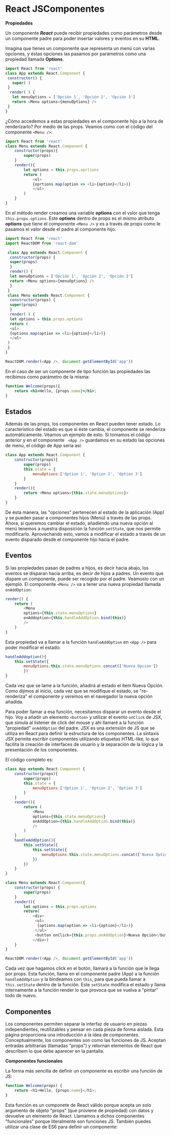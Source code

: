 # React JSComponentes
**Propiedades**

Un componente ***React*** puede recibir propiedades como parámetros desde un componente padre para poder insertar valores y eventos en su **HTML**.

Imagina que tienes un componente que representa un menú con varias opciones, y éstas opciones las pasamos por parámetros como una propiedad llamada **Options**.

```js
import React from 'react'
class App extends React.Component {
 constructor() {
   super( )
 }
  render( ) {
   let menuOptions = ['Opción 1', 'Opción 2', 'Opción 3']
   return <Menu options={menuOptions} />
 }
}
```
¿Cómo accedemos a estas propiedades en el componente hijo a la hora de renderizarlo? Por medio de las props. Veamos como con el código del componente `<Menu />`:

```js
import React from 'react'
class Menu extends React.Component {
    constructor(props){
        super(props)
    }
    render(){
        let options = this.props.oprtions
        return (
            <ul>
            {oprtions.map(option => <li>{option}</li>)}
            </ul>
        )
    }
}
```
En el método render creamos una variable **options** con el vslor que tenga `this.props.options`. Este **options** dentro de props es el mismo atributo **options** que tiene el componente `<Menu />` y es a través de props como le pasamos el valor desde el padre al componente hijo.

```js 
import React from 'react'
import ReactDOM from 'react-dom'

 class App extends React.Component {
  constructor(props) {
  super(props)
  }
  render() {
  let menuOptions = ['Opción 1', 'Opción 2', 'Opción 3']
  return <Menu options={menuOptions} />
  }
 }
 class Menu extends React.Component {
  constructor(props) {
  super(props)
  }
  render( ) {
  let options = this.props.options
  return (
  <ul>
  {options.map(option => <li>{option}</li>)}
  </ul>
 )
 }
}

ReactDOM.render(<App />, document.getElementById('app'))
```
En el caso de ser un componente de tipo función las propiedades las recibimos como parámetro de la misma:

```jsx
function Welcome(props){
    return <h1>Hello, {props.name}</h1>;
}
```

## Estados

Además de las props, los componentes en React pueden tener estado. Lo característico del estado es que si éste cambia, el componente se renderiza automáticamente. Veamos un ejemplo de esto.
Si tomamos el código anterior y en el componente ` <App />` guardamos en su estado las opciones de menú, el código de App sería así:

```js
class App extends React.Component {
    constructor(props){
        super(props)
        this.state = {
            menuOptions:['Option 1', 'Option 2', 'Option 3']
        }
    }
    render(){
        return <Menu options={this.state.menuOptions}>
    }
} 
```

De ésta manera, las "opciones" pertenecen al estado de la aplicación (App) y se pueden pasar a componentes hijos (Menú) a través de las props.
Ahora, si queremos cambiar el estado, añadiendo una nueva opción al menú tenemos a nuestra disposición la función `setState`, que nos permite modificarlo.
Aprovechando esto, vamos a modificar el estado a través de un evento disparado desde el componente hijo hacia el padre.

## Eventos

Si las propiedades pasan de padres a hijos, es decir hacia abajo, los eventos se disparan hacia arriba, es decir de hijos a padres. Un evento que dispare un componente, puede ser recogido por el padre.
Veámoslo con un ejemplo. El componente `<Menu />` va a tener una nueva propiedad llamada `onAddOption`:

```js
render() {
    return (
        <Menu 
        options={this.state.menuOptions}
        onAddoption={this.handleAddOption.bind(this)}
        />
    )
}
```
Esta propiedad va a llamar a la función `handleAddOption` en `<App />` para poder modificar el estado:

```js
handleAddoption(){
    this.setState({
        menuOptions:this.state.menuOptions.concat(['Nueva Opcion'])    
        })
}
```
Cada vez que se lame a la función, añadirá al estado el ítem Nueva Opción. Como dijimos al inicio, cada vez que se modifique el estado, se "re-renderiza" el componente y veremos en el navegador la nueva opción añadida.

Para poder llamar a esa función, necesitamos disparar un evento desde el hijo. Voy a añadir un elemento `<button>` y utilizar el evento `onClick` de JSX, que simula al listener de click del mouse y ahí llamaré a la función "propiedad" `onAddOption` del padre.
JSX es una extensión de JS que se utiliza en React para definir la estructura de los componentes. La sintaxis JSX permite escribir componentes utilizando etiquetas HTML-like, lo que facilita la creación de interfaces de usuario y la separación de la lógica y la presentación de los componentes.

El código completo es:

```js
class App extends React.Component {
    constructor(props){
        super(props)
        this.state = {
            menuOptions:['Option 1', 'Option 2', 'Option 3']
        }
    }
    render(){
        return (
            <Menu
            options={this.state.menuOptions}
            onAddOption={this.handleAddOption.bind(this)}
            />
        )
    }
    handleAddOption(){
        this.setState({
            this.setState({
                menuOptions:this.state.menuOptions.concat(['Nueva Option'])
            })
        })
    }
}
```

```js
class Menu extends React.Component{
    constructor(props) {
        super(props)
    }
    render(){
        let options = this.props.options
        return(
            <div>
             <ul>
              {options.map(option => <li>{option}</li>)}
             </ul>
             <button onClick={this.props.onAddOption}>Nueva Opción</button>
            </div>)
    }
}

ReactDOM.render(<App />, document.getElementById('app'))
```

Cada vez que hagamos click en el botón, llamará a la función que le llega por props. Esta función, llama en el componente padre (App) a la función `handleAddOption` y la bindeamos con `this`, para que pueda llamar a `this.setState` dentro de la función. Este `setState` modifica el estado y llama internamente a la función render lo que provoca que se vuelva a  "pintar" todo de nuevo.

## Componentes

Los componentes permiten separar la interfaz de usuario en piezas independientes, reutilizables y pensar en cada pieza de forma aislada. Esta página proporciona una introducción a la idea de componentes.
Conceptualmente, los componentes son como las funciones de JS. Aceptan entradas arbitrarias (llamadas "props") y retornan elementos de React que describem lo que debe aparecer en la pantalla.

**Componentes funcionales**

La forma más sencilla de definir un componente es escribir una función de JS:

```js
function Welcome(props) {
    return <h1>Hello, {props.name}</h1>;
}
```

Esta función es un componete de React válido porque acepta un solo argumento de objeto "props" (que proviene de propiedad) con datos y devuelve un elemento de React. Llamamos a dichos componentes "funcionales" porque literalmente son funciones JS.
También puedes utilizar una clase de ES6 para definir un componente:

